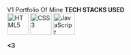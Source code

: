 V1 Portfolio Of Mine 
**TECH STACKS USED** <br>
<img src="https://cdn.jsdelivr.net/gh/devicons/devicon/icons/html5/html5-original.svg" alt="HTML5" width="50"/>
<img src="https://cdn.jsdelivr.net/gh/devicons/devicon/icons/css3/css3-original.svg" alt="CSS3" width="50"/>
<img src="https://cdn.jsdelivr.net/gh/devicons/devicon/icons/javascript/javascript-original.svg" alt="JavaScript" width="50"/>

**<3**
